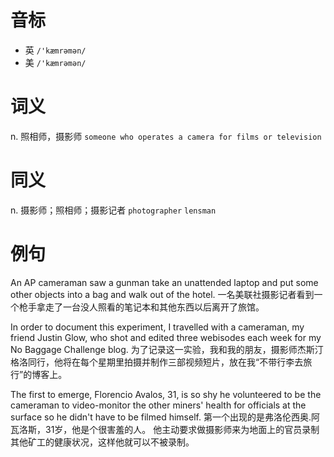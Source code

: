 # 音标

- 英 `/'kæmrəmən/`
- 美 `/'kæmrəmən/`

# 词义

n. 照相师，摄影师
`someone who operates a camera for films or television`

# 同义

n. 摄影师；照相师；摄影记者
`photographer` `lensman`

# 例句

An AP cameraman saw a gunman take an unattended laptop and put some other objects into a bag and walk out of the hotel.
一名美联社摄影记者看到一个枪手拿走了一台没人照看的笔记本和其他东西以后离开了旅馆。

In order to document this experiment, I travelled with a cameraman, my friend Justin Glow, who shot and edited three webisodes each week for my No Baggage Challenge blog.
为了记录这一实验，我和我的朋友，摄影师杰斯汀 格洛同行，他将在每个星期里拍摄并制作三部视频短片，放在我“不带行李去旅行”的博客上。

The first to emerge, Florencio Avalos, 31, is so shy he volunteered to be the cameraman to video-monitor the other miners' health for officials at the surface so he didn't have to be filmed himself.
第一个出现的是弗洛伦西奥.阿瓦洛斯，31岁，他是个很害羞的人。 他主动要求做摄影师来为地面上的官员录制其他矿工的健康状况，这样他就可以不被录制。


